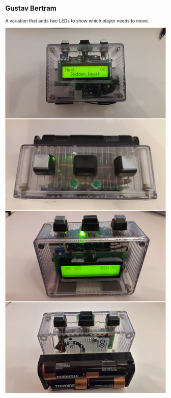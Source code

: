 
## Gustav Bertram

A variation that adds two LEDs to show which player needs to move.

![](img1.jpg)
![](img2.jpg)
![](img3.jpg)
![](img4.jpg)
